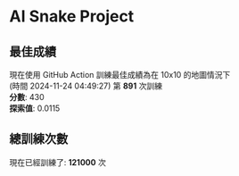 
# AI Snake Project

## **最佳成績**
現在使用 GitHub Action 訓練最佳成績為在 10x10 的地圖情況下  
(時間 2024-11-24 04:49:27) 第 **891** 次訓練  
**分數**: 430  
**探索值**: 0.0115

## 總訓練次數
現在已經訓練了: **121000** 次
